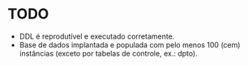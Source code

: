 # TODO

- DDL é reprodutível e executado corretamente.
- Base de dados implantada e populada com pelo menos 100 (cem) instâncias (exceto por tabelas de controle, ex.: dpto).
